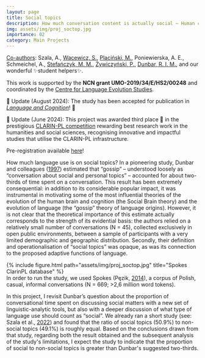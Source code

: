 ```yaml
---
layout: page
title: Social topics
description: How much conversation content is actually social – Human conversational behaviour revisited
img: assets/img/proj_soctop.jpg
importance: 02
category: Main Projects
---
```


<u>Co-authors</u>: Szala, A., <a href="https://scholar.google.com/citations?hl=en&user=VX2w_T4AAAAJ&view_op=list_works&sortby=pubdate">Wacewicz, S.</a>, <a href="https://scholar.google.com/citations?hl=en&user=p4l9uq8AAAAJ&view_op=list_works&sortby=pubdate">Placiński, M.</a>, Poniewierska, A. E., Schmeichel, A., <a href="https://scholar.google.pl/citations?hl=en&user=GiwuuzcAAAAJ&view_op=list_works&sortby=pubdate">Stefańczyk, M. M.</a>, <a href="https://scholar.google.pl/citations?hl=en&user=AVO-A00AAAAJ&view_op=list_works&sortby=pubdate">Żywiczyński, P.</a>, <a href="https://scholar.google.com/citations?hl=en&user=VoBNag8AAAAJ&view_op=list_works&sortby=pubdate">Dunbar, R. I. M.</a>, and our wonderful ✨student helpers✨. 

This work is supported by the <b>NCN grant UMO-2019/34/E/HS2/00248</b> and coordinated by the <a href="https://cles.umk.pl/">Centre for Language Evolution Studies</a>.

📌 Update (August 2024): The study has been accepted for publication in <a href="https://www.cambridge.org/core/journals/language-and-cognition"><i>Language and Cognition</i></a>! 🥳

📌 Update (June 2024): This project was awarded third place 🥉 in the prestigious <a href="https://clarin-pl.eu/index.php/2024/06/24/wyniki-konkursu-2024-clarin-pl-dla-doktorantow-i-mlodych-naukowcow/">CLARIN-PL competition</a> rewarding best research work in the humanities and social sciences, recognising innovative and impactful studies that utilise the CLARIN-PL infrastructure. 

Pre-registration available <a href="https://doi.org/10.17605/OSF.IO/KJF4E">here</a>!

How much language use is on social topics? In a pioneering study, Dunbar and colleagues (<a href="https://www.researchgate.net/profile/Robin-Dunbar/publication/227022782_Human_conversational_behavior/links/53dfc58d0cf2aede4b493d06/Human-conversational-behavior.pdf">1997</a>) estimated that “gossip” – understood loosely as “conversation about social and personal topics” – accounted for about two-thirds of time spent on a conversation. This result has been extremely consequential: in addition to its considerable popular impact, it was instrumental in motivating some of the most influential theories of the evolution of the human brain and cognition (the Social Brain theory) and the evolution of language (the “gossip” theory of language origins). However, it is not clear that the theoretical importance of this estimate actually corresponds to the strength of its evidential basis: the authors relied on a relatively small number of conversations (N = 45), collected exclusively in open public environments, between a sample of participants with a very limited demographic and geographic distribution. Secondly, their definition and operationalisation of “social topics” was opaque, as was its connection to the proposed adaptive functions of language.


<div class="row">
    <div class="col-sm mt-3 mt-md-0 d-flex justify-content-center">
        <div class="img-fluid rounded z-depth-1 align-self-center">
            {% include figure.html path="assets/img/proj_soctop.jpg" title="Spokes ClarinPL database" %}
        </div>
    </div>
</div>
<div class="caption">
    In order to run the study, we used Spokes (Pęzik, <a href="https://ep.liu.se/ecp/116/009/ecp15116009.pdf">2014</a>), a corpus of Polish, casual, informal conversations (N = 669; >2,6 million word tokens). 
</div>

In this project, I revisit Dunbar’s question about the proportion of conversational time spent on discussing social matters with a new set of linguistic-analytic tools, but also with a deeper discussion of what type of language use should count as “social”. We already ran a short study (see: Szala et al., <a href="https://pure.mpg.de/rest/items/item_3398549_9/component/file_3405708/content#page=733">2022</a>) and found that the ratio of social topics (50.9%) to non-social topics (49.1%) is roughly equal. Based on the conclusions drawn from that study, regarding both the result obtained and the subsequent analysis of the study's limitations, I expect the study to indicate that the proportion of social to non-social topics is greater than Dunbar's suggested two-thirds.

